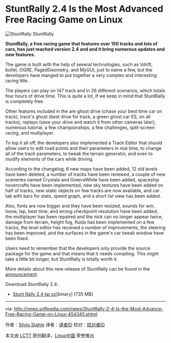 StuntRally 2.4 Is the Most Advanced Free Racing Game on Linux
================================================================================
![StuntRally](http://i1-news.softpedia-static.com/images/news2/StuntRally-2-4-Is-the-Most-Advance-Free-Racing-Game-on-Linux-454345-2.jpg)
StuntRally

**StuntRally, a free racing game that features over 150 tracks and lots of cars, has just reached version 2.4 and and it bring numerous updates and new features.**

The game is built with the help of several technologies, such as Vdrift, bullet, OGRE, PagedGeometry, and MyGUI, just to name a few, but the developers have manged to put together a very complex and interesting racing title.

The players can play on 147 track and in 26 different scenarios, which totals four hours of drive time. This is quite a lot, if we keep in mind that StuntRally is completely free.

Other features included in the are ghost drive (chase your best time car on track), track's ghost (best drive for track, a green ghost car ES, on all tracks), replays (save your drive and watch it from other cameras later), numerous tutorial, a few championships, a few challenges, split-screen racing, and multiplayer.

To top it all off, the developers also implemented a Track Editor that should allow users to edit road points and their parameters in real time, to change all of the track parameters, to tweak the terrain generator, and even to modify elements of the cars while driving.

According to the changelog, 6 new maps have been added, 12 old levels have been deleted, a number of tracks have been renewed, a couple of new sceneries named Crystals and GreeceWhite have been added, spaceship hovercrafts have been implemented, new sky textures have been added on half of tracks, new static objects on few tracks are now available, and car tab with bars for stats, speed graph, and a short list view has been added.

Also, fonts are now bigger and they have been resized, sounds for win, loose, lap, best time, and wrong checkpoint resolution have been added, the multiplayer has been repaired and the nick can no longer appear twice, damage from terrain, height fog, fluids has been implemented on a few tracks, the level editor has received a number of improvements, the steering has been improved, and the surfaces in the game's car tweak window have been fixed.

Users need to remember that the developers only provide the source package for the game and that means that it needs compiling. This might take a little bit longer, but StuntRally is totally worth it.

More details about this new release of StuntRally can be found in the [announcement][1]. 

Download StuntRally 2.4:

- [Stunt Rally 2.4 tar.xz][1][binary] [735 MB]

--------------------------------------------------------------------------------

via: http://news.softpedia.com/news/StuntRally-2-4-Is-the-Most-Advance-Free-Racing-Game-on-Linux-454345.shtml

作者：[Silviu Stahie][a]
译者：[译者ID](https://github.com/译者ID)
校对：[校对者ID](https://github.com/校对者ID)

本文由 [LCTT](https://github.com/LCTT/TranslateProject) 原创翻译，[Linux中国](http://linux.cn/) 荣誉推出

[a]:http://news.softpedia.com/editors/browse/silviu-stahie
[1]:https://code.google.com/p/vdrift-ogre/wiki/VersionHistory
[2]:http://sourceforge.net/projects/stuntrally/files/2.4/StuntRally-2.4-linux64.tar.xz/download